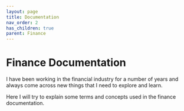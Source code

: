 ```yaml
---
layout: page
title: Documentation
nav_order: 2
has_children: true
parent: Finance
---
```


# Finance Documentation

I have been working in the financial industry for a number of years and always come across new things that I need to explore and learn.

Here I will try to explain some terms and concepts used in the finance documentation.

